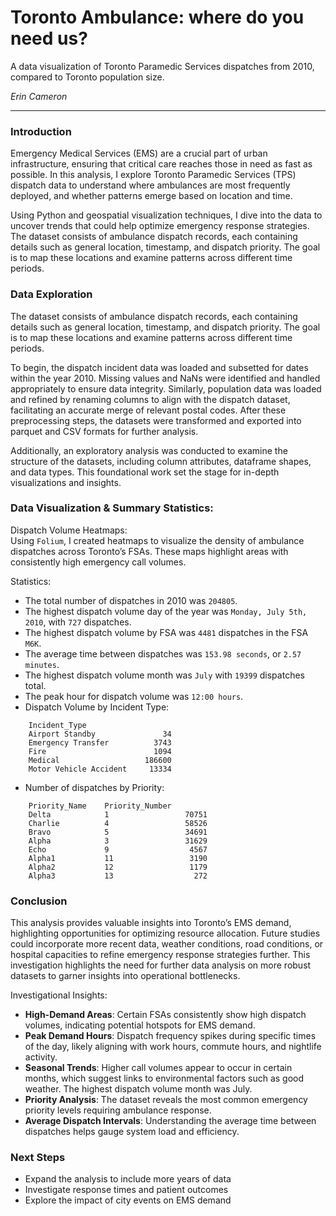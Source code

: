 # Toronto Ambulance: where do you need us?

A data visualization of Toronto Paramedic Services dispatches from 2010, compared to Toronto population size.

*Erin Cameron*

---

### Introduction
Emergency Medical Services (EMS) are a crucial part of urban infrastructure, ensuring that critical care reaches those in need as fast as possible. In this analysis, I explore Toronto Paramedic Services (TPS) dispatch data to understand where ambulances are most frequently deployed, and whether patterns emerge based on location and time.

Using Python and geospatial visualization techniques, I dive into the data to uncover trends that could help optimize emergency response strategies. The dataset consists of ambulance dispatch records, each containing details such as general location, timestamp, and dispatch priority. The goal is to map these locations and examine patterns across different time periods.

### Data Exploration
The dataset consists of ambulance dispatch records, each containing details such as general location, timestamp, and dispatch priority. The goal is to map these locations and examine patterns across different time periods.

To begin, the dispatch incident data was loaded and subsetted for dates within the year 2010. Missing values and NaNs were identified and handled appropriately to ensure data integrity. Similarly, population data was loaded and refined by renaming columns to align with the dispatch dataset, facilitating an accurate merge of relevant postal codes. After these preprocessing steps, the datasets were transformed and exported into parquet and CSV formats for further analysis.

Additionally, an exploratory analysis was conducted to examine the structure of the datasets, including column attributes, dataframe shapes, and data types. This foundational work set the stage for in-depth visualizations and insights.

### Data Visualization & Summary Statistics:
Dispatch Volume Heatmaps:   
Using `Folium`, I created heatmaps to visualize the density of ambulance dispatches across Toronto’s FSAs. These maps highlight areas with consistently high emergency call volumes.

Statistics:   
* The total number of dispatches in 2010 was `204805`.
* The highest dispatch volume day of the year was `Monday, July 5th, 2010`, with `727` dispatches.
* The highest dispatch volume by FSA was `4481` dispatches in the FSA `M6K`.
* The average time between dispatches was `153.98 seconds`, or `2.57 minutes`.
* The highest dispatch volume month was `July` with `19399` dispatches total.
* The peak hour for dispatch volume was `12:00 hours`.
* Dispatch Volume by Incident Type:

```
    Incident_Type
    Airport Standby               34
    Emergency Transfer          3743
    Fire                        1094
    Medical                   186600
    Motor Vehicle Accident     13334
```
* Number of dispatches by Priority:
```
    Priority_Name    Priority_Number
    Delta            1                 70751
    Charlie          4                 58526
    Bravo            5                 34691
    Alpha            3                 31629
    Echo             9                  4567
    Alpha1           11                 3190
    Alpha2           12                 1179
    Alpha3           13                  272
``` 

### Conclusion
This analysis provides valuable insights into Toronto’s EMS demand, highlighting opportunities for optimizing resource allocation. Future studies could incorporate more recent data, weather conditions, road conditions, or hospital capacities to refine emergency response strategies further. This investigation highlights the need for further data analysis on more robust datasets to garner insights into operational bottlenecks. 

Investigational Insights:
* **High-Demand Areas**: Certain FSAs consistently show high dispatch volumes, indicating potential hotspots for EMS demand.
* **Peak Demand Hours**: Dispatch frequency spikes during specific times of the day, likely aligning with work hours, commute hours, and nightlife activity.
* **Seasonal Trends**: Higher call volumes appear to occur in certain months, which suggest links to environmental factors such as good weather. The highest dispatch volume month was July.
* **Priority Analysis**: The dataset reveals the most common emergency priority levels requiring ambulance response.
* **Average Dispatch Intervals**: Understanding the average time between dispatches helps gauge system load and efficiency.

### Next Steps
* Expand the analysis to include more years of data
* Investigate response times and patient outcomes
* Explore the impact of city events on EMS demand
